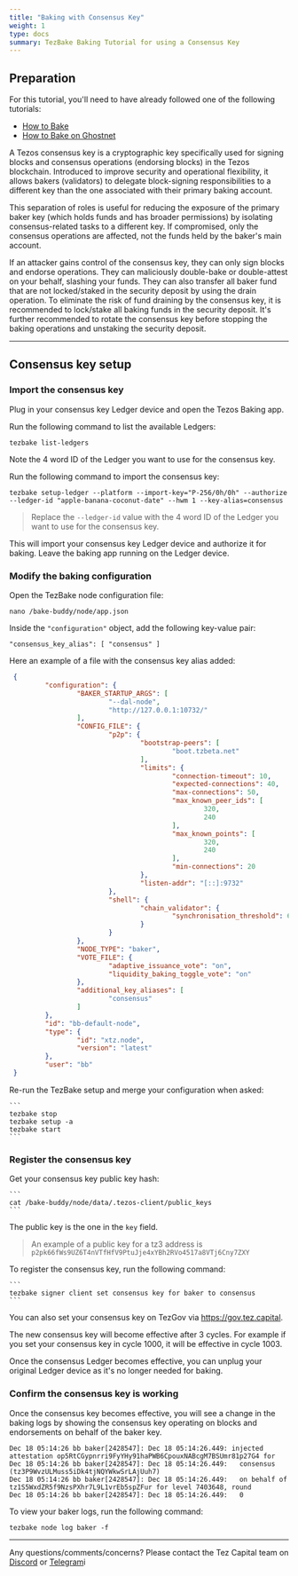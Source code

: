 ```yaml
---
title: "Baking with Consensus Key"
weight: 1
type: docs
summary: TezBake Baking Tutorial for using a Consensus Key
---
```


## Preparation

For this tutorial, you'll need to have already followed one of the following tutorials:
* [How to Bake](/tezbake/tutorials/how-to-bake)
* [How to Bake on Ghostnet](/tezbake/tutorials/how-to-bake-ghostnet)

A Tezos consensus key is a cryptographic key specifically used for signing blocks and consensus operations (endorsing blocks) in the Tezos blockchain. Introduced to improve security and operational flexibility, it allows bakers (validators) to delegate block-signing responsibilities to a different key than the one associated with their primary baking account.

This separation of roles is useful for reducing the exposure of the primary baker key (which holds funds and has broader permissions) by isolating consensus-related tasks to a different key. If compromised, only the consensus operations are affected, not the funds held by the baker's main account.

If an attacker gains control of the consensus key, they can only sign blocks and endorse operations. They can maliciously double-bake or double-attest on your behalf, slashing your funds. They can also transfer all baker fund that are not locked/staked in the security deposit by using the drain operation. To eliminate the risk of fund draining by the consensus key, it is recommended to lock/stake all baking funds in the security deposit. It's further recommended to rotate the consensus key before stopping the baking operations and unstaking the security deposit.

---

## Consensus key setup

### Import the consensus key

Plug in your consensus key Ledger device and open the Tezos Baking app.

Run the following command to list the available Ledgers:

   ```
   tezbake list-ledgers
   ```

Note the 4 word ID of the Ledger you want to use for the consensus key.

Run the following command to import the consensus key:

   ```
   tezbake setup-ledger --platform --import-key="P-256/0h/0h" --authorize --ledger-id "apple-banana-coconut-date" --hwm 1 --key-alias=consensus
   ```

> Replace the `--ledger-id` value with the 4 word ID of the Ledger you want to use for the consensus key.

This will import your consensus key Ledger device and authorize it for baking. Leave the baking app running on the Ledger device.

### Modify the baking configuration

Open the TezBake node configuration file:

   ```
   nano /bake-buddy/node/app.json
   ``` 

Inside the `"configuration"` object, add the following key-value pair:

   ```
   "consensus_key_alias": [ "consensus" ]
   ```

Here an example of a file with the consensus key alias added:

   ```json
    {
            "configuration": {
                    "BAKER_STARTUP_ARGS": [
                            "--dal-node",
                            "http://127.0.0.1:10732/"
                    ],
                    "CONFIG_FILE": {
                            "p2p": {
                                    "bootstrap-peers": [
                                            "boot.tzbeta.net"
                                    ],
                                    "limits": {
                                            "connection-timeout": 10,
                                            "expected-connections": 40,
                                            "max-connections": 50,
                                            "max_known_peer_ids": [
                                                    320,
                                                    240
                                            ],
                                            "max_known_points": [
                                                    320,
                                                    240
                                            ],
                                            "min-connections": 20
                                    },
                                    "listen-addr": "[::]:9732"
                            },
                            "shell": {
                                    "chain_validator": {
                                            "synchronisation_threshold": 6
                                    }
                            }
                    },
                    "NODE_TYPE": "baker",
                    "VOTE_FILE": {
                            "adaptive_issuance_vote": "on",
                            "liquidity_baking_toggle_vote": "on"
                    },
                    "additional_key_aliases": [
                            "consensus"
                    ]
            },
            "id": "bb-default-node",
            "type": {
                    "id": "xtz.node",
                    "version": "latest"
            },
            "user": "bb"
    }
   ```

Re-run the TezBake setup and merge your configuration when asked:

    ```
    tezbake stop
    tezbake setup -a
    tezbake start
    ```

### Register the consensus key

Get your consensus key public key hash:

    ```
    cat /bake-buddy/node/data/.tezos-client/public_keys
    ```

The public key is the one in the `key` field.

> An example of a public key for a tz3 address is `p2pk66fWs9UZ6T4nVTfHfV9PtuJje4xYBh2RVo4517a8VTj6Cny7ZXY`

To register the consensus key, run the following command:

    ```
    tezbake signer client set consensus key for baker to consensus
    ```

You can also set your consensus key on TezGov via https://gov.tez.capital.

The new consensus key will become effective after 3 cycles. For example if you set your consensus key in cycle 1000, it will be effective in cycle 1003.

Once the consensus Ledger becomes effective, you can unplug your original Ledger device as it's no longer needed for baking.

### Confirm the consensus key is working

Once the consensus key becomes effective, you will see a change in the baking logs by showing the consensus key operating on blocks and endorsements on behalf of the baker key.

   ```
   Dec 18 05:14:26 bb baker[2428547]: Dec 18 05:14:26.449: injected attestation op5RtCGypnrri9FyYHy91haPWB6CpouxNABcgM7BSUmr81p27G4 for
   Dec 18 05:14:26 bb baker[2428547]: Dec 18 05:14:26.449:   consensus (tz3P9WvzULMuss5iDk4tjNQYWkwSrLAjUuh7)
   Dec 18 05:14:26 bb baker[2428547]: Dec 18 05:14:26.449:   on behalf of tz1S5WxdZR5f9NzsPXhr7L9L1vrEb5spZFur for level 7403648, round
   Dec 18 05:14:26 bb baker[2428547]: Dec 18 05:14:26.449:   0
   ```

To view your baker logs, run the following command:

   ```
   tezbake node log baker -f
   ```

---

Any questions/comments/concerns? Please contact the Tez Capital team on
[Discord](https://discord.gg/cVGMA4MaNM) or [Telegram](https://t.me/tezcapital)i 